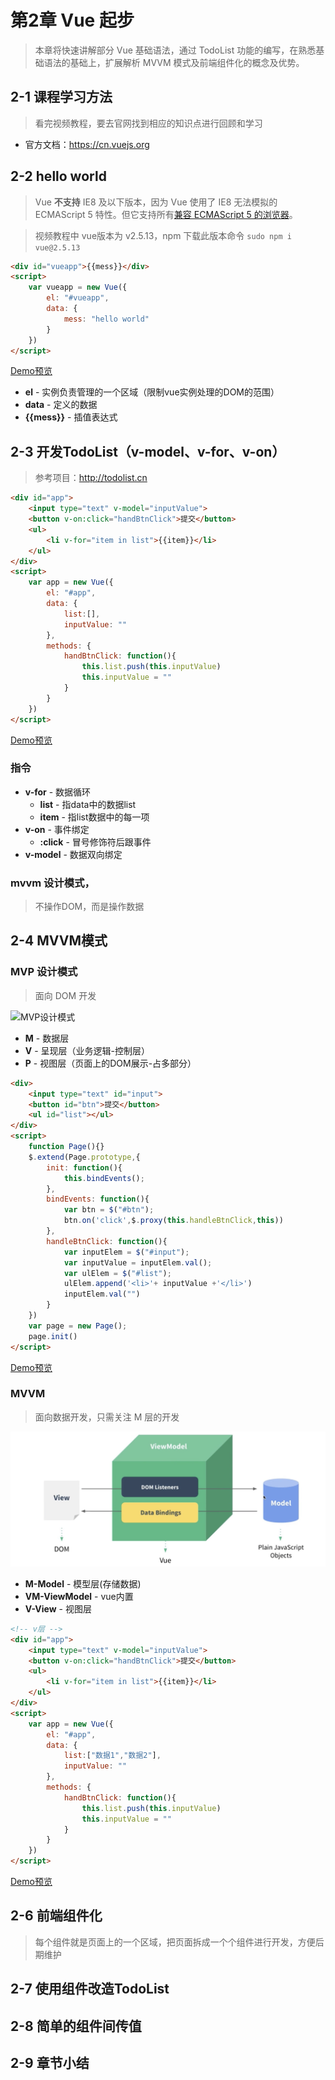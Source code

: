 # 第2章 Vue 起步 

> 本章将快速讲解部分 Vue 基础语法，通过 TodoList 功能的编写，在熟悉基础语法的基础上，扩展解析 MVVM 模式及前端组件化的概念及优势。

 
## 2-1 课程学习方法

> 看完视频教程，要去官网找到相应的知识点进行回顾和学习

* 官方文档：https://cn.vuejs.org


## 2-2 hello world

> Vue **不支持** IE8 及以下版本，因为 Vue 使用了 IE8 无法模拟的 ECMAScript 5 特性。但它支持所有[兼容 ECMAScript 5 的浏览器](https://caniuse.com/#feat=es5)。

> 视频教程中 vue版本为 v2.5.13，npm 下载此版本命令 `sudo npm i vue@2.5.13`

```html
<div id="vueapp">{{mess}}</div>
<script>
    var vueapp = new Vue({
        el: "#vueapp",
        data: {
            mess: "hello world"
        }
    })
</script>
```
[Demo预览](https://xiaodongxier.github.io/mkw-vue-qnew-notes/code/2-2-1-helloworld.html)


* **el** - 实例负责管理的一个区域（限制vue实例处理的DOM的范围）
* **data** - 定义的数据
* **{{mess}}** - 插值表达式



## 2-3 开发TodoList（v-model、v-for、v-on）

> 参考项目：http://todolist.cn

```html
<div id="app">
    <input type="text" v-model="inputValue">
    <button v-on:click="handBtnClick">提交</button>
    <ul>
        <li v-for="item in list">{{item}}</li>
    </ul>
</div>
<script>
    var app = new Vue({
        el: "#app",
        data: {
            list:[],
            inputValue: ""
        },
        methods: {
            handBtnClick: function(){
                this.list.push(this.inputValue)
                this.inputValue = ""
            }
        }
    })
</script>
```
[Demo预览](https://xiaodongxier.github.io/mkw-vue-qnew-notes/code/2-3-1-todolist.html)

### 指令

* **v-for** - 数据循环
    * **list** - 指data中的数据list
    * **item** - 指list数据中的每一项
* **v-on** - 事件绑定
    * **:click** - 冒号修饰符后跟事件
* **v-model** - 数据双向绑定


### mvvm 设计模式，

> 不操作DOM，而是操作数据

## 2-4 MVVM模式

### MVP 设计模式

> 面向 DOM 开发


![MVP设计模式](https://cdn.jsdelivr.net/gh/xiaodongxier/static@main/qnew/7IvknQ.png)

* **M** - 数据层
* **V** - 呈现层（业务逻辑-控制层）
* **P** - 视图层（页面上的DOM展示-占多部分）


```html
<div>
    <input type="text" id="input">
    <button id="btn">提交</button>
    <ul id="list"></ul>
</div>
<script>
    function Page(){}
    $.extend(Page.prototype,{
        init: function(){
            this.bindEvents();
        },
        bindEvents: function(){
            var btn = $("#btn");
            btn.on('click',$.proxy(this.handleBtnClick,this))
        },
        handleBtnClick: function(){
            var inputElem = $("#input");
            var inputValue = inputElem.val();
            var ulElem = $("#list");
            ulElem.append('<li>'+ inputValue +'</li>')
            inputElem.val("")
        }
    })
    var page = new Page();
    page.init()
</script>
```
[Demo预览](https://xiaodongxier.github.io/mkw-vue-qnew-notes/code/2-4-1-jquery-todolist.html)


### MVVM

> 面向数据开发，只需关注 M 层的开发

![MVVM设计模式](https://raw.githubusercontent.com/xiaodongxier/static/main/qnew/O9HYpI.png)

<!-- ![MVVM设计模式](https://raw.githubusercontent.com/xiaodongxier/static/main/qnew/GXDMgB.png) -->


* **M-Model** - 模型层(存储数据)
* **VM-ViewModel** - vue内置
* **V-View** - 视图层


```html
<!-- v层 -->
<div id="app">
    <input type="text" v-model="inputValue">
    <button v-on:click="handBtnClick">提交</button>
    <ul>
        <li v-for="item in list">{{item}}</li>
    </ul>
</div>
<script>
    var app = new Vue({
        el: "#app",
        data: {
            list:["数据1","数据2"],
            inputValue: ""
        },
        methods: {
            handBtnClick: function(){
                this.list.push(this.inputValue)
                this.inputValue = ""
            }
        }
    })
</script>
```
[Demo预览](https://xiaodongxier.github.io/mkw-vue-qnew-notes/code/2-3-1-todolist.html)



## 2-6 前端组件化

> 每个组件就是页面上的一个区域，把页面拆成一个个组件进行开发，方便后期维护


## 2-7 使用组件改造TodoList





















































## 2-8 简单的组件间传值













## 2-9 章节小结











